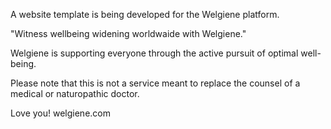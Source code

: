 A website template is being developed for the Welgiene platform.

"Witness wellbeing widening worldwaide with Welgiene."

Welgiene is supporting everyone through the active pursuit of optimal well-being.

Please note that this is not a service meant to replace the counsel of a medical or naturopathic doctor.

Love you!
welgiene.com
